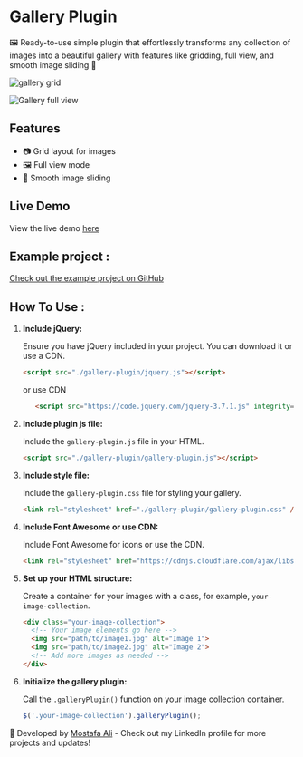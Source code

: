 # Gallery Plugin

🖼️ Ready-to-use simple plugin that effortlessly transforms any collection of images into a beautiful gallery with features like gridding, full view, and smooth image sliding 🚀


![gallery grid](https://drive.google.com/uc?export=view&id=1SczNMpWETKq6r5Yz-CETEnYrElpci7W9)


![Gallery full view](https://drive.google.com/uc?export=view&id=1jssicFAibNHGt8lf2qHHRwx4Eb9md-3T)

## Features

- 📷 Grid layout for images
- 🖼️ Full view mode
- 🚀 Smooth image sliding

## Live Demo

View the live demo [here](https://mo3lii.github.io/Gallery-Project/)


## Example project : 

[Check out the example project on GitHub](https://github.com/mo3lii/Gallery-Project)



## How To Use : 

1. **Include jQuery:**

   Ensure you have jQuery included in your project. You can download it or use a CDN.

    ```html
    <script src="./gallery-plugin/jquery.js"></script>
    ```
      or use CDN
   ```html
      <script src="https://code.jquery.com/jquery-3.7.1.js" integrity="sha256-eKhayi8LEQwp4NKxN+CfCh+3qOVUtJn3QNZ0TciWLP4=" crossorigin="anonymous"></script>
   ```

2. **Include plugin js file:**

   Include the `gallery-plugin.js` file in your HTML.

    ```html
    <script src="./gallery-plugin/gallery-plugin.js"></script>
    ```

4. **Include  style file:**

   Include the `gallery-plugin.css` file for styling your gallery.

    ```html
    <link rel="stylesheet" href="./gallery-plugin/gallery-plugin.css" />
    ```

5. **Include Font Awesome or use CDN:**

   Include Font Awesome for icons or use the CDN.

    ```html
    <link rel="stylesheet" href="https://cdnjs.cloudflare.com/ajax/libs/font-awesome/6.5.1/css/all.min.css"/>
    ```

6. **Set up your HTML structure:**

   Create a container for your images with a class, for example, `your-image-collection`.

    ```html
    <div class="your-image-collection">
      <!-- Your image elements go here -->
      <img src="path/to/image1.jpg" alt="Image 1">
      <img src="path/to/image2.jpg" alt="Image 2">
      <!-- Add more images as needed -->
    </div>
    ```

7. **Initialize the gallery plugin:**

   Call the `.galleryPlugin()` function on your image collection container.

    ```javascript
    $('.your-image-collection').galleryPlugin();
    ```


🚀 Developed by [Mostafa Ali](https://www.linkedin.com/in/mostafa-ali-462152203/) - Check out my LinkedIn profile for more projects and updates!
